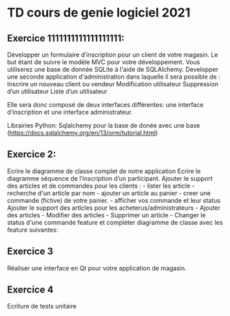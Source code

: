 # TD cours de genie logiciel 2021

## Exercice 1111111111111111111:

Développer un formulaire d’inscription pour un client de votre magasin. Le but étant de suivre le modèle MVC pour votre développement. Vous utiliserez une base de donnée SQLite à l'aide de SQLAlchemy.
Developper une seconde application d'administration dans laquelle il sera possible de :
	Inscrire un nouveau client ou vendeur
	Modification utilisateur
	Suppression d’un utilisateur
	Liste d’un utilisateur

Elle sera donc composé de deux interfaces différentes: une interface d’inscription et une interface administrateur. 

Librairies Python:
Sqlalchemy pour la base de donée avec une base (https://docs.sqlalchemy.org/en/13/orm/tutorial.html) 


## Exercice 2:


Ecrire le diagramme de classe complet de notre application
Ecrire le diagramme séquence de l’inscription d’un participant. 
Ajouter le support des articles et de commandes pour les clients :
	- lister les article
	- recherche d'un article par nom
	- ajouter un article au panier
	- creer une commande (fictive) de votre panier.
	- afficher vos commande et leur status
Ajouter le support des articles pour les acheterus/administrateurs
	- Ajouter des articles
	- Modifier des articles
	- Supprimer un article
	- Changer le status d'une commande
feature et compléter diagramme de classe avec les feature suivantes:


## Exercice 3

Réaliser une interface en Qt pour votre application de magasin.

## Exercice 4
Ecriture de tests unitaire

